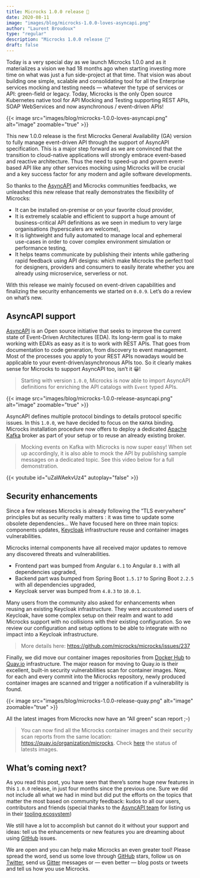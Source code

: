 ```yaml
---
title: Microcks 1.0.0 release 🚀
date: 2020-08-11
image: "images/blog/microcks-1.0.0-loves-asyncapi.png"
author: "Laurent Broudoux"
type: "regular"
description: "Microcks 1.0.0 release 🚀"
draft: false
---
```


Today is a very special day as we launch Microcks 1.0.0 and as it materializes a vision we had 18 months ago when starting investing more time on what was just a fun side-project at that time. That vision was about building one simple, scalable and consolidating tool for all the Enterprise services mocking and testing needs — whatever the type of services or API: green-field or legacy.
Today, Microcks is the only Open source Kubernetes native tool for API Mocking and Testing supporting REST APIs, SOAP WebServices and now asynchronous / event-driven APIs!

{{< image src="images/blog/microcks-1.0.0-loves-asyncapi.png" alt="image" zoomable="true" >}}

This new 1.0.0 release is the first Microcks General Availability (GA) version to fully manage event-driven API through the support of AsyncAPI specification. This is a major step forward as we are convinced that the transition to cloud-native applications will strongly embrace event-based and reactive architecture. Thus the need to speed-up and govern event-based API like any other services mocking using Microcks will be crucial and a key success factor for any modern and agile software developments.

So thanks to the [AsyncAPI](https://www.asyncapi.com) and Microcks communities feedbacks, we unleashed this new release that really demonstrates the flexibility of Microcks:

* It can be installed on-premise or on your favorite cloud provider,
* It is extremely scalable and efficient to support a huge amount of business-critical API definitions as we seen in medium to very large organisations (hyperscalers are welcome),
* It is lightweight and fully automated to manage local and ephemeral use-cases in order to cover complex environment simulation or performance testing,
* It helps teams communicate by publishing their intents while gathering rapid feedback using API designs: which make Microcks the perfect tool for designers, providers and consumers to easily iterate whether you are already using microservice, serverless or not.

With this release we mainly focused on event-driven capabilities and finalizing the security enhancements we started on `0.0.9`. Let’s do a review on what’s new.

## AsyncAPI support

[AsyncAPI](https://www.asyncapi.com) is an Open source initiative that seeks to improve the current state of Event-Driven Architectures (EDA). Its long-term goal is to make working with EDA’s as easy as it is to work with REST APIs. That goes from documentation to code generation, from discovery to event management. Most of the processes you apply to your REST APIs nowadays would be applicable to your event-driven/asynchronous APIs too. So it clearly makes sense for Microcks to support AsyncAPI too, isn’t it 😀!

> Starting with version `1.0.0`, Microcks is now able to import AsyncAPI definitions for enriching the API catalogs with `Event` typed APIs.

{{< image src="images/blog/microcks-1.0.0-release-asyncapi.png" alt="image" zoomable="true" >}}

AsyncAPI defines multiple protocol bindings to details protocol specific issues. In this `1.0.0`, we have decided to focus on the `KAFKA` binding. Microcks installation procedure now offers to deploy a dedicated [Apache Kafka](https://kafka.apache.org/) broker as part of your setup or to reuse an already existing broker.

> Mocking events on Kafka with Microcks is now super easy! When set up accordingly, it is also able to mock the API by publishing sample messages on a dedicated topic. See this video below for a full demonstration.

{{< youtube id="uZaWAekvUz4" autoplay="false" >}}


## Security enhancements

Since a few releases Microcks is already following the “TLS everywhere” principles but as security really matters : it was time to update some obsolete dependencies… We have focused here on three main topics: components updates, [Keycloak](https://keycloak.org/) infrastructure reuse and container images vulnerabilities.

Microcks internal components have all received major updates to remove any discovered threats and vulnerabilities.

* Frontend part was bumped from Angular `6.1` to Angular `8.1` with all dependencies upgraded,
* Backend part was bumped from Spring Boot `1.5.17` to Spring Boot `2.2.5` with all dependencies upgraded,
* Keycloak server was bumped from `4.8.3` to `10.0.1`.

Many users from the community also asked for enhancements when reusing an existing Keycloak infrastructure. They were accustomed users of Keycloak, have some complex setup on their realm and want to add Microcks support with no collisions with their existing configuration. So we review our configuration and setup options to be able to integrate with no impact into a Keycloak infrastructure.

> More details here: https://github.com/microcks/microcks/issues/237

Finally, we did move our container images repositories from [Docker Hub](https://hub.docker.com/orgs/microcks) to [Quay.io](https://quay.io/) infrastructure. The major reason for moving to Quay.io is their excellent, built-in security vulnerabilities scan for container images. Now, for each and every commit into the Microcks repository, newly produced container images are scanned and trigger a notification if a vulnerability is found.

{{< image src="images/blog/microcks-1.0.0-release-quay.png" alt="image" zoomable="true" >}}

All the latest images from Microcks now have an “All green” scan report ;-)

> You can now find all the Microcks container images and their security scan reports from the same location: https://quay.io/organization/microcks. Check [here](https://quay.io/repository/microcks/microcks?tab=tags) the status of latests images.

## What’s coming next?

As you read this post, you have seen that there’s some huge new features in this `1.0.0` release, in just four months since the previous one. Sure we did not include all what we had in mind but did put the efforts on the topics that matter the most based on community feedback: kudos to all our users, contributors and friends (special thanks to the [AsyncAPI team](https://twitter.com/AsyncAPISpec/status/1265176378456059904) for listing us in their [tooling ecosystem](https://asyncapi.com/docs/tooling/#mocking))

We still have a lot to accomplish but cannot do it without your support and ideas: tell us the enhancements or new features you are dreaming about using [GitHub](https://github.com/microcks/microcks/issues) issues.

We are open and you can help make Microcks an even greater tool!
Please spread the word, send us some love through [GitHub](https://github.com/microcks/microcks) stars, follow us on [Twitter](https://twitter.com/microcksio), send us [Gitter](https://gitter.im/microcks/microcks) messages or — even better — blog posts or tweets and tell us how you use Microcks.
